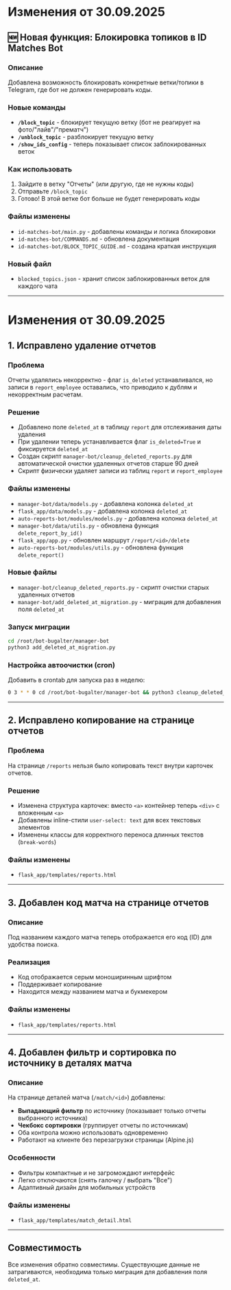 # Изменения от 30.09.2025

## 🆕 Новая функция: Блокировка топиков в ID Matches Bot

### Описание
Добавлена возможность блокировать конкретные ветки/топики в Telegram, где бот не должен генерировать коды.

### Новые команды
- **`/block_topic`** - блокирует текущую ветку (бот не реагирует на фото/"лайв"/"прематч")
- **`/unblock_topic`** - разблокирует текущую ветку
- **`/show_ids_config`** - теперь показывает список заблокированных веток

### Как использовать
1. Зайдите в ветку "Отчеты" (или другую, где не нужны коды)
2. Отправьте `/block_topic`
3. Готово! В этой ветке бот больше не будет генерировать коды

### Файлы изменены
- `id-matches-bot/main.py` - добавлены команды и логика блокировки
- `id-matches-bot/COMMANDS.md` - обновлена документация
- `id-matches-bot/BLOCK_TOPIC_GUIDE.md` - создана краткая инструкция

### Новый файл
- `blocked_topics.json` - хранит список заблокированных веток для каждого чата

---

# Изменения от 30.09.2025

## 1. Исправлено удаление отчетов

### Проблема
Отчеты удалялись некорректно - флаг `is_deleted` устанавливался, но записи в `report_employee` оставались, что приводило к дублям и некорректным расчетам.

### Решение
- Добавлено поле `deleted_at` в таблицу `report` для отслеживания даты удаления
- При удалении теперь устанавливается флаг `is_deleted=True` и фиксируется `deleted_at`
- Создан скрипт `manager-bot/cleanup_deleted_reports.py` для автоматической очистки удаленных отчетов старше 90 дней
- Скрипт физически удаляет записи из таблиц `report` и `report_employee`

### Файлы изменены
- `manager-bot/data/models.py` - добавлена колонка `deleted_at`
- `flask_app/data/models.py` - добавлена колонка `deleted_at`
- `auto-reports-bot/modules/models.py` - добавлена колонка `deleted_at`
- `manager-bot/data/utils.py` - обновлена функция `delete_report_by_id()`
- `flask_app/app.py` - обновлен маршрут `/report/<id>/delete`
- `auto-reports-bot/modules/utils.py` - обновлена функция `delete_report()`

### Новые файлы
- `manager-bot/cleanup_deleted_reports.py` - скрипт очистки старых удаленных отчетов
- `manager-bot/add_deleted_at_migration.py` - миграция для добавления поля `deleted_at`

### Запуск миграции
```bash
cd /root/bot-bugalter/manager-bot
python3 add_deleted_at_migration.py
```

### Настройка автоочистки (cron)
Добавить в crontab для запуска раз в неделю:
```bash
0 3 * * 0 cd /root/bot-bugalter/manager-bot && python3 cleanup_deleted_reports.py >> /var/log/cleanup_reports.log 2>&1
```

---

## 2. Исправлено копирование на странице отчетов

### Проблема
На странице `/reports` нельзя было копировать текст внутри карточек отчетов.

### Решение
- Изменена структура карточек: вместо `<a>` контейнер теперь `<div>` с вложенным `<a>`
- Добавлены inline-стили `user-select: text` для всех текстовых элементов
- Изменены классы для корректного переноса длинных текстов (`break-words`)

### Файлы изменены
- `flask_app/templates/reports.html`

---

## 3. Добавлен код матча на странице отчетов

### Описание
Под названием каждого матча теперь отображается его код (ID) для удобства поиска.

### Реализация
- Код отображается серым моноширинным шрифтом
- Поддерживает копирование
- Находится между названием матча и букмекером

### Файлы изменены
- `flask_app/templates/reports.html`

---

## 4. Добавлен фильтр и сортировка по источнику в деталях матча

### Описание
На странице деталей матча (`/match/<id>`) добавлены:
- **Выпадающий фильтр** по источнику (показывает только отчеты выбранного источника)
- **Чекбокс сортировки** (группирует отчеты по источникам)
- Оба контрола можно использовать одновременно
- Работают на клиенте без перезагрузки страницы (Alpine.js)

### Особенности
- Фильтры компактные и не загромождают интерфейс
- Легко отключаются (снять галочку / выбрать "Все")
- Адаптивный дизайн для мобильных устройств

### Файлы изменены
- `flask_app/templates/match_detail.html`

---

## Совместимость
Все изменения обратно совместимы. Существующие данные не затрагиваются, необходима только миграция для добавления поля `deleted_at`.
